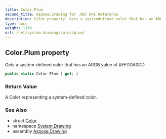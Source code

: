 ```yaml
---
title: Color.Plum
second_title: Aspose.Drawing for .NET API Reference
description: Color property. Gets a systemdefined color that has an ARGB value of FFDDA0DD
type: docs
weight: 1110
url: /net/system.drawing/color/plum/
---
```

## Color.Plum property

Gets a system-defined color that has an ARGB value of #FFDDA0DD.

```csharp
public static Color Plum { get; }
```

### Return Value

A Color representing a system-defined color.

### See Also

* struct [Color](../)
* namespace [System.Drawing](../../color/)
* assembly [Aspose.Drawing](../../../)


